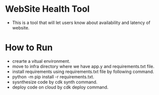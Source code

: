 # WebSite Health Tool
- This is a tool that will let users know about availability and latency of website.
# How to Run
- crearte a vitual environment.
- move to infra directory where we have app.y and requirements.txt file.
- install requirements using requirements.txt file by following command.
- python -m pip install -r requirements.txt.
- sysnthesize code by cdk synth command.
- deploy code on cloud by cdk deploy command.

